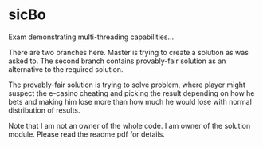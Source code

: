 sicBo
=====

Exam demonstrating multi-threading capabilities...


There are two branches here. Master is trying to create a solution as was asked to. The second branch contains provably-fair solution as an alternative to the required solution. 

The provably-fair solution is trying to solve problem, where player might suspect the e-casino cheating and picking the result depending on how he bets and making him lose more than how much he would lose with normal distribution of results. 

Note that I am not an owner of the whole code. I am owner of the solution module. Please read the readme.pdf for details. 

